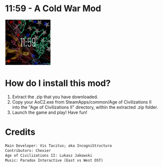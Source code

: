 # 11:59 - A Cold War Mod

<img src="11-59.png" alt="11-59" width="150" height="150"/>

# How do I install this mod?
1. Extract the .zip that you have downloaded.
2. Copy your AoC2.exe from SteamApps/common/Age of Civilizations II into the "Age of Civilizations II" directory, within the extracted .zip folder.
3. Launch the game and play! Have fun!

# Credits 

```
Main Developer: Vis Tacitus; aka IncogniStructura
Contributors: Chexier
Age of Civilizations II: Lukasz Jakowski
Music: Paradox Interactive (East vs West OST)

